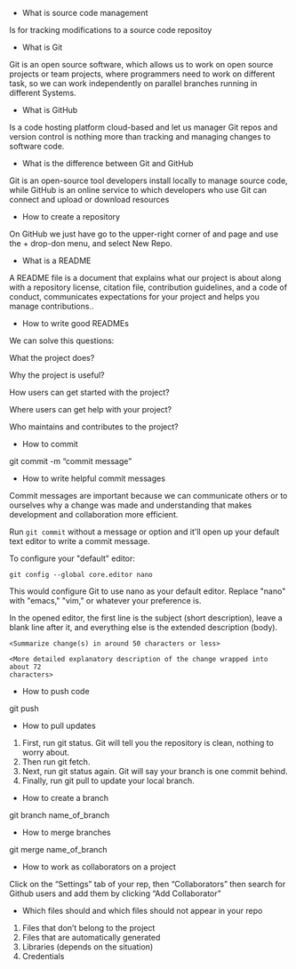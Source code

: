 - What is source code management

Is for tracking modifications to a source code repositoy

- What is Git

Git is an open source software, which allows us to work on open source projects or team projects, where programmers need to work on different task, so we can work independently on parallel branches running in different Systems.

- What is GitHub

Is a code hosting platform cloud-based and let us manager Git repos and version control is nothing more than tracking and managing changes to software code.

- What is the difference between Git and GitHub

Git is an open-source tool developers install locally to manage source code, while GitHub is an online service to which developers who use Git can connect and upload or download resources

- How to create a repository

On GitHub we just have go to the upper-right corner of and page and use the + drop-don menu, and select New Repo.

- What is a README

A README file is a document that explains what our project is about along with a repository license, citation file, contribution guidelines, and a code of conduct, communicates expectations for your project and helps you manage contributions..

- How to write good READMEs

We can solve this questions:

What the project does?

Why the project is useful?

How users can get started with the project?

Where users can get help with your project?

Who maintains and contributes to the project?

- How to commit

git commit -m “commit message”

- How to write helpful commit messages

Commit messages are important because we can communicate others or to ourselves why a change was made and understanding that makes development and collaboration more efficient.

Run `git commit` without a message or option and it'll open up your default text editor to write a commit message.

To configure your "default" editor:

```
git config --global core.editor nano

```

This would configure Git to use nano as your default editor. Replace "nano" with "emacs," "vim," or whatever your preference is.

In the opened editor, the first line is the subject (short description), leave a blank line after it, and everything else is the extended description (body).

```
<Summarize change(s) in around 50 characters or less>

<More detailed explanatory description of the change wrapped into about 72
characters>
```

- How to push code

git push

- How to pull updates

1. First, run git status. Git will tell you the repository is clean, nothing to worry about.
2. Then run git fetch.
3. Next, run git status again. Git will say your branch is one commit behind.
4. Finally, run git pull to update your local branch.

- How to create a branch

git branch name_of_branch

- How to merge branches

git merge name_of_branch

- How to work as collaborators on a project

Click on the “Settings” tab of your rep, then “Collaborators” then search for Github users and add them by clicking “Add Collaborator”

- Which files should and which files should not appear in your repo

1. Files that don’t belong to the project
2. Files that are automatically generated
3. Libraries (depends on the situation)
4. Credentials
